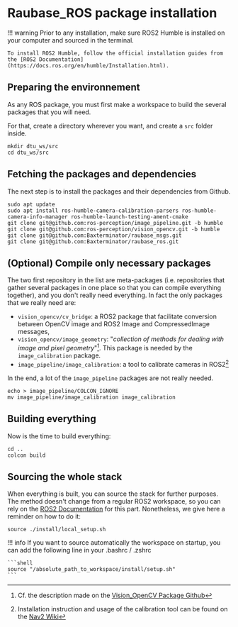 # Raubase_ROS package installation

!!! warning
    Prior to any installation, make sure ROS2 Humble is installed on your computer and sourced in the terminal. 

    To install ROS2 Humble, follow the official installation guides from the [ROS2 Documentation](https://docs.ros.org/en/humble/Installation.html).

## Preparing the environnement

As any ROS package, you must first make a workspace to build the several packages that you will need.

For that, create a directory wherever you want, and create a `src` folder inside.

```shell
mkdir dtu_ws/src
cd dtu_ws/src
```

## Fetching the packages and dependencies

The next step is to install the packages and their dependencies from Github.

```shell
sudo apt update
sudo apt install ros-humble-camera-calibration-parsers ros-humble-camera-info-manager ros-humble-launch-testing-ament-cmake
git clone git@github.com:ros-perception/image_pipeline.git -b humble
git clone git@github.com:ros-perception/vision_opencv.git -b humble
git clone git@github.com:Baxterminator/raubase_msgs.git
git clone git@github.com:Baxterminator/raubase_ros.git
```

## (Optional) Compile only necessary packages

The two first repository in the list are meta-packages (i.e. repositories that gather several packages in one place so that you can compile everything together), and you don't really need everything. In fact the only packages that we really need are:

- `vision_opencv/cv_bridge`: a ROS2 package that facilitate conversion between OpenCV image and ROS2 Image and CompressedImage messages,
- `vision_opencv/image_geometry`: "*collection of methods for dealing with image and pixel geometry*"[^1]. This package is needed by the `image_calibration` package.
- `image_pipeline/image_calibration`: a tool to calibrate cameras in ROS2[^2]


[^1]: Cf. the description made on the [Vision_OpenCV Package Github](https://github.com/ros-perception/vision_opencv/tree/humble)
[^2]: Installation instruction and usage of the calibration tool can be found on the [Nav2 Wiki](https://navigation.ros.org/tutorials/docs/camera_calibration.html)

In the end, a lot of the `image_pipeline` packages are not really needed.

```shell
echo > image_pipeline/COLCON_IGNORE
mv image_pipeline/image_calibration image_calibration
```

## Building everything

Now is the time to build everything:

```shell
cd ..
colcon build
```

## Sourcing the whole stack

When everything is built, you can source the stack for further purposes. The method doesn't change from a regular ROS2 workspace, so you can rely on the [ROS2 Documentation](https://docs.ros.org/en/humble/Installation.html) for this part. Nonetheless, we give here a reminder on how to do it:

```shell
source ./install/local_setup.sh
```

!!! info
    If you want to source automatically the workspace on startup, you can add the following line in your .bashrc / .zshrc

    ```shell
    source "/absolute_path_to_workspace/install/setup.sh"
    ```
